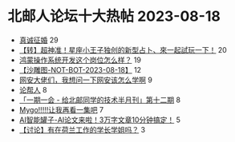 # 北邮人论坛十大热帖 2023-08-18

- [真诚征婚](https://bbs.byr.cn/article/Friends/2044109) 29
- [【转】超神准！星座小王子独创的新型占卜、來一起試玩一下！](https://bbs.byr.cn/article/Constellations/326533) 20
- [鸿蒙操作系统开发这个岗位怎么样？](https://bbs.byr.cn/article/WorkLife/1203726) 19
- [【沙雕图-NOT-BOT-2023-08-18】](https://bbs.byr.cn/article/Picture/3347800) 12
- [网安大佬们，我想问一下网安该怎么学啊](https://bbs.byr.cn/article/Job/2195137) 9
- [论帮人](https://bbs.byr.cn/article/Talking/6398640) 8
- [「一期一会 - 给北邮同学的技术半月刊」第十二期](https://bbs.byr.cn/article/Innovation/8404) 8
- [Mygo!!!!!让我再看一集吧](https://bbs.byr.cn/article/Comic/632911) 7
- [AI智能罐子-AI论文来啦！3万字文章10分钟搞定！](https://bbs.byr.cn/article/Entrepreneurship/30110) 5
- [【讨论】有在荷兰工作的学长学姐吗？](https://bbs.byr.cn/article/GoAbroad/392196) 3


